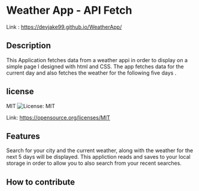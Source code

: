 # Weather App - API Fetch
Link : https://devjake99.github.io/WeatherApp/

## Description
This Application fetches data from a weather appi in order to display on a simple page I designed with html and CSS. The app fetches data for the current day and also fetches the weather for the following five days .

## license
MIT ![License: MIT](https://img.shields.io/badge/License-MIT-yellow.svg)

Link: https://opensource.org/licenses/MIT

## Features
Search for your city and the current weather, along with the weather for the next 5 days will be displayed. This appliction reads and saves to your local storage in order to allow you to also search from your recent searches. 
    
## How to contribute
